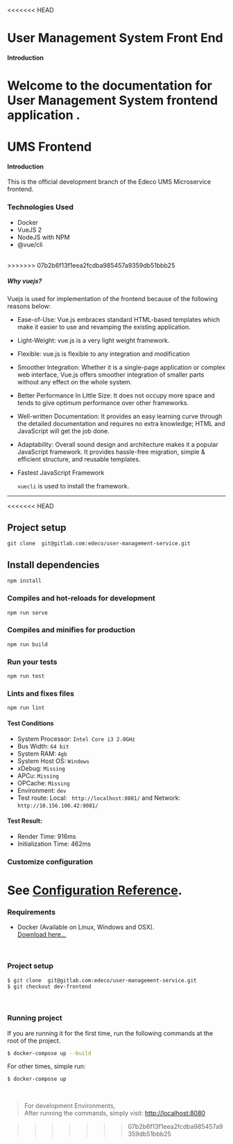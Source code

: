 <<<<<<< HEAD
# User Management System Front End

#### Introduction 
 Welcome to the documentation for User Management System frontend application .
=======
# UMS Frontend

#### Introduction 
This is the official development branch of the Edeco UMS Microservice frontend.

### Technologies Used
- Docker
- VueJS 2
- NodeJS with NPM
- @vue/cli
<br>
>>>>>>> 07b2b6f13f1eea2fcdba985457a9359db51bbb25

##### Why vuejs?
Vuejs is used for implementation of the frontend because of the following reasons below:

- Ease-of-Use: 
Vue.js embraces standard HTML-based templates which make it easier to use and revamping the existing application.
- Light-Weight: vue.js is a very light weight framework.
- Flexible: vue.js is flexible to any integration and modification
- Smoother Integration:  Whether it is a single-page application or complex web interface, Vue.js offers smoother integration 
of smaller parts without any effect on the whole system.
- Better Performance In Little Size:  It does not occupy more space and tends to give optimum performance over other frameworks.
- Well-written Documentation:  It provides an easy learning curve through the detailed documentation and requires no extra knowledge;
 HTML and JavaScript will get the job done.
- Adaptability: Overall sound design and architecture makes it a popular JavaScript framework. It provides hassle-free migration,
 simple & efficient structure, and reusable templates.
- Fastest JavaScript Framework

    `vuecli` is used to install the framework.<br>
<hr/>

<<<<<<< HEAD
## Project setup
```
git clone  git@gitlab.com:edeco/user-management-service.git

```
## Install dependencies
```
npm install
```

### Compiles and hot-reloads for development
```
npm run serve
```

### Compiles and minifies for production
```
npm run build
```

### Run your tests
```
npm run test
```

### Lints and fixes files
```
npm run lint
```
 

#### Test Conditions

- System Processor: `Intel Core i3 2.0GHz`
- Bus Width: `64 bit`
- System RAM: `4gb`
- System Host OS: `Windows`
- xDebug: `Missing`
- APCu: `Missing`
- OPCache: `Missing`
- Environment: `dev`
- Test route: Local: ` http://localhost:8081/` and Network: `http://10.156.100.42:8081/`

#### Test Result:

- Render Time: 916ms
- Initialization Time: 462ms

### Customize configuration
See [Configuration Reference](https://cli.vuejs.org/config/).
=======
### Requirements
- Docker (Available on Linux, Windows and OSX).<br>[Download here...](https://www.docker.com/products/docker-desktop)

<br>

### Project setup
```bash
$ git clone  git@gitlab.com:edeco/user-management-service.git
$ git checkout dev-frontend
```

<br>

### Running project
If you are running it for the first time, run the following commands at the root of the project.

```bash
$ docker-compose up --build
```

For other times, simple run:

```bash
$ docker-compose up
```

<br>

> For development Environments,
<br>After running the commands, simply visit: [http://localhost:8080](http://localhost:8080)





>>>>>>> 07b2b6f13f1eea2fcdba985457a9359db51bbb25
